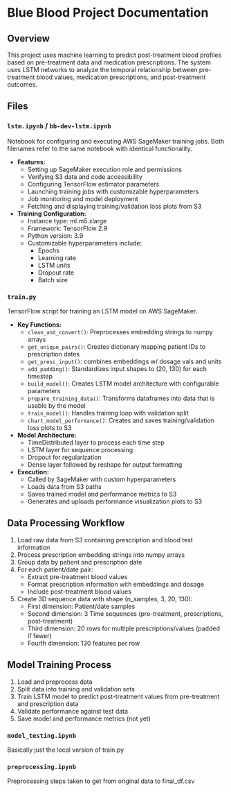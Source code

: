 # Blue Blood Project Documentation

## Overview
This project uses machine learning to predict post-treatment blood profiles based on pre-treatment data and medication prescriptions. The system uses LSTM networks to analyze the temporal relationship between pre-treatment blood values, medication prescriptions, and post-treatment outcomes.

## Files

### `lstm.ipynb` / `bb-dev-lstm.ipynb`
Notebook for configuring and executing AWS SageMaker training jobs. Both filenames refer to the same notebook with identical functionality.
- **Features:**
  - Setting up SageMaker execution role and permissions
  - Verifying S3 data and code accessibility
  - Configuring TensorFlow estimator parameters
  - Launching training jobs with customizable hyperparameters
  - Job monitoring and model deployment
  - Fetching and displaying training/validation loss plots from S3
- **Training Configuration:**
  - Instance type: ml.m5.xlarge
  - Framework: TensorFlow 2.9
  - Python version: 3.9
  - Customizable hyperparameters include:
    - Epochs
    - Learning rate
    - LSTM units
    - Dropout rate
    - Batch size

### `train.py`
TensorFlow script for training an LSTM model on AWS SageMaker.
- **Key Functions:**
  - `clean_and_convert()`: Preprocesses embedding strings to numpy arrays
  - `get_unique_pairs()`: Creates dictionary mapping patient IDs to prescription dates
  - `get_presc_input()`: combines embeddings w/ dosage vals and units
  - `add_padding()`: Standardizes input shapes to (20, 130) for each timestep
  - `build_model()`: Creates LSTM model architecture with configurable parameters
  - `prepare_training_data()`: Transforms dataframes into data that is usable by the model
  - `train_model()`: Handles training loop with validation split
  - `chart_model_performance()`: Creates and saves training/validation loss plots to S3
- **Model Architecture:**
  - TimeDistributed layer to process each time step
  - LSTM layer for sequence processing
  - Dropout for regularization
  - Dense layer followed by reshape for output formatting
- **Execution:** 
  - Called by SageMaker with custom hyperparameters
  - Loads data from S3 paths
  - Saves trained model and performance metrics to S3
  - Generates and uploads performance visualization plots to S3

## Data Processing Workflow
1. Load raw data from S3 containing prescription and blood test information
2. Process prescription embedding strings into numpy arrays
3. Group data by patient and prescription date
4. For each patient/date pair:
   - Extract pre-treatment blood values
   - Format prescription information with embeddings and dosage
   - Include post-treatment blood values
5. Create 3D sequence data with shape (n_samples, 3, 20, 130):
   - First dimension: Patient/date samples
   - Second dimension: 3 Time sequences (pre-treatment, prescriptions, post-treatment)
   - Third dimension: 20 rows for multiple prescriptions/values (padded if fewer)
   - Fourth dimension: 130 features per row

## Model Training Process
1. Load and preprocess data
2. Split data into training and validation sets
3. Train LSTM model to predict post-treatment values from pre-treatment and prescription data
4. Validate performance against test data
5. Save model and performance metrics (not yet)

### `model_testing.ipynb`
Basically just the local version of train.py

### `preprocessing.ipynb`
Preprocessing steps taken to get from original data to final_df.csv